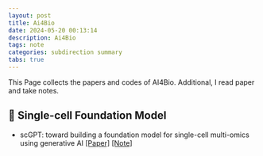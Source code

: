 ```yaml
---
layout: post
title: Ai4Bio
date: 2024-05-20 00:13:14
description: Ai4Bio
tags: note
categories: subdirection summary
tabs: true
---
```


This Page collects the papers and codes of AI4Bio. Additional, I read paper and take notes.

## 🦙 Single-cell Foundation Model

- scGPT: toward building a foundation model for single-cell multi-omics using generative AI [\[Paper\]](https://www.nature.com/articles/s41592-024-02201-0) [\[Note\]](https://fscdc.github.io/blog/2024/scGPT/) 
